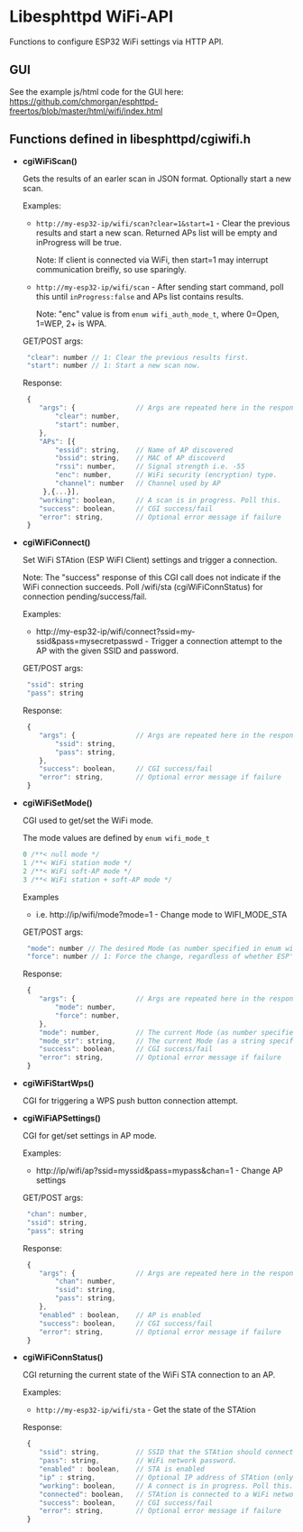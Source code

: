 # Libesphttpd WiFi-API

Functions to configure ESP32 WiFi settings via HTTP API.

## GUI
See the example js/html code for the GUI here: https://github.com/chmorgan/esphttpd-freertos/blob/master/html/wifi/index.html

## Functions defined in libesphttpd/cgiwifi.h

* __cgiWiFiScan()__

  Gets the results of an earler scan in JSON format.  Optionally start a new scan.
 
  Examples: 
   * `http://my-esp32-ip/wifi/scan?clear=1&start=1` - Clear the previous results and start a new scan. Returned APs list will be empty and inProgress will be true. 
      
      Note: If client is connected via WiFi, then start=1 may interrupt communication breifly, so use sparingly.
   * `http://my-esp32-ip/wifi/scan` - After sending start command, poll this until `inProgress:false` and APs list contains results.
     
     Note:  "enc" value is from `enum wifi_auth_mode_t`, where 0=Open, 1=WEP, 2+ is WPA.
  
  GET/POST args: 
  ```js
   "clear": number // 1: Clear the previous results first.
   "start": number // 1: Start a new scan now.
  ```
  Response:
  ```js
   {
      "args": {               // Args are repeated here in the response
          "clear": number,
          "start": number,
      },
      "APs": [{
          "essid": string,    // Name of AP discovered
          "bssid": string,    // MAC of AP discoverd
          "rssi": number,     // Signal strength i.e. -55
          "enc": number,      // WiFi security (encryption) type.
          "channel": number   // Channel used by AP
       },{...}],
      "working": boolean,     // A scan is in progress. Poll this.
      "success": boolean,     // CGI success/fail
      "error": string,        // Optional error message if failure
   }
  ```

* __cgiWiFiConnect()__

  Set WiFi STAtion (ESP WiFI Client) settings and trigger a connection.

  Note: The "success" response of this CGI call does not indicate if the WiFi connection succeeds. Poll /wifi/sta (cgiWiFiConnStatus) for connection pending/success/fail.  

  Examples: 
   * http://my-esp32-ip/wifi/connect?ssid=my-ssid&pass=mysecretpasswd - Trigger a connection attempt to the AP with the given SSID and password. 

  GET/POST args: 
  ```js
   "ssid": string
   "pass": string
  ```
  Response:
  ```js
   {
      "args": {               // Args are repeated here in the response
          "ssid": string,
          "pass": string,
      },
      "success": boolean,     // CGI success/fail
      "error": string,        // Optional error message if failure
   }
  ```

* __cgiWiFiSetMode()__

  CGI used to get/set the WiFi mode.  
  
  The mode values are defined by `enum wifi_mode_t`
  ```c
  0 /**< null mode */
  1 /**< WiFi station mode */
  2 /**< WiFi soft-AP mode */
  3 /**< WiFi station + soft-AP mode */
  ```

  Examples
  * i.e. http://ip/wifi/mode?mode=1  - Change mode to WIFI_MODE_STA

  GET/POST args: 
  ```js
   "mode": number // The desired Mode (as number specified in enum wifi_mode_t)
   "force": number // 1: Force the change, regardless of whether ESP's STA is connected to an AP.
  ```
  Response:
  ```js
   {
      "args": {               // Args are repeated here in the response
          "mode": number,
          "force": number,
      },
      "mode": number,         // The current Mode (as number specified in enum wifi_mode_t)
      "mode_str": string,     // The current Mode (as a string specified in wifi_mode_names[]= "Disabled","STA","AP""AP+STA")
      "success": boolean,     // CGI success/fail
      "error": string,        // Optional error message if failure
   }
  ```

* __cgiWiFiStartWps()__

  CGI for triggering a WPS push button connection attempt.

* __cgiWiFiAPSettings()__

  CGI for get/set settings in AP mode. 

  Examples: 
   * http://ip/wifi/ap?ssid=myssid&pass=mypass&chan=1  - Change AP settings

  GET/POST args: 
  ```js
   "chan": number,
   "ssid": string,
   "pass": string
  ```
  Response:
  ```js
   {
      "args": {               // Args are repeated here in the response
          "chan": number,
          "ssid": string,
          "pass": string,
      },
      "enabled" : boolean,    // AP is enabled
      "success": boolean,     // CGI success/fail
      "error": string,        // Optional error message if failure
   }
  ```

* __cgiWiFiConnStatus()__

  CGI returning the current state of the WiFi STA connection to an AP.

  Examples: 
   * `http://my-esp32-ip/wifi/sta` - Get the state of the STAtion
      
  Response:
  ```js
   {
      "ssid": string,         // SSID that the STAtion should connect to.
      "pass": string,         // WiFi network password.
      "enabled" : boolean,    // STA is enabled
      "ip" : string,          // Optional IP address of STAtion (only if connected)
      "working": boolean,     // A connect is in progress. Poll this.
      "connected": boolean,   // STAtion is connected to a WiFi network.  Poll this.
      "success": boolean,     // CGI success/fail
      "error": string,        // Optional error message if failure
   }
  ```
